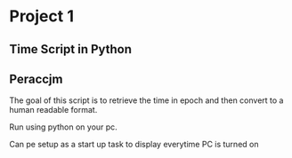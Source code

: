 # Project 1
## Time Script in Python
## Peraccjm

The goal of this script is to retrieve the time in epoch and then convert to a human readable format. 

Run using python on your pc. 

Can pe setup as a start up task to display everytime PC is turned on